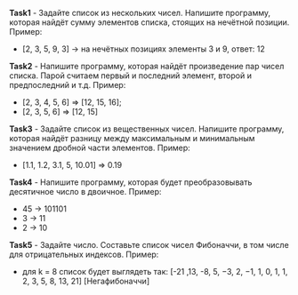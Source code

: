 **Task1** - Задайте список из нескольких чисел. Напишите программу, которая найдёт сумму элементов списка, стоящих на нечётной позиции.
Пример:
- [2, 3, 5, 9, 3] -> на нечётных позициях элементы 3 и 9, ответ: 12


**Task2** - Напишите программу, которая найдёт произведение пар чисел списка. Парой считаем первый и последний элемент, второй и предпоследний и т.д.
Пример:
- [2, 3, 4, 5, 6] => [12, 15, 16];
- [2, 3, 5, 6] => [12, 15]


**Task3** - Задайте список из вещественных чисел. Напишите программу, которая найдёт разницу между максимальным и минимальным значением дробной части элементов.
Пример:
- [1.1, 1.2, 3.1, 5, 10.01] => 0.19


**Task4** - Напишите программу, которая будет преобразовывать десятичное число в двоичное.
Пример:
- 45 -> 101101
- 3 -> 11
- 2 -> 10


**Task5** - Задайте число. Составьте список чисел Фибоначчи, в том числе для отрицательных индексов.
Пример:
- для k = 8 список будет выглядеть так: [-21 ,13, -8, 5, −3, 2, −1, 1, 0, 1, 1, 2, 3, 5, 8, 13, 21] [Негафибоначчи]
